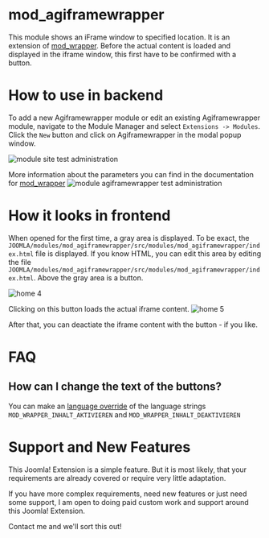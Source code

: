 # mod_agiframewrapper
This module shows an iFrame window to specified location. 
It is an extension of [mod_wrapper](https://docs.joomla.org/Help39:Extensions_Module_Manager_Wrapper).
Before the actual content is loaded and displayed in the iframe window, this first 
have to be confirmed with a button.

# How to use in backend
To add a new Agiframewrapper module or edit an existing Agiframewrapper module, 
navigate to the Module Manager and select `Extensions -> Modules`. 
Click the `New` button and click on Agiframewrapper in the modal popup window.

![module site test administration](https://user-images.githubusercontent.com/9974686/49697139-074d6d80-fbb4-11e8-924e-246f07778229.png)

More information about the parameters you can find in the documentation for
[mod_wrapper](https://docs.joomla.org/Help39:Extensions_Module_Manager_Wrapper)
![module agiframewrapper test administration](https://user-images.githubusercontent.com/9974686/49697138-06b4d700-fbb4-11e8-88a5-7598f61fcac6.png)

# How it looks in frontend

When opened for the first time, a gray area is displayed. 
To be exact, the `JOOMLA/modules/mod_agiframewrapper/src/modules/mod_agiframewrapper/index.html` file is displayed. 
If you know HTML, you can edit this area by editing 
the file `JOOMLA/modules/mod_agiframewrapper/src/modules/mod_agiframewrapper/index.html`. 
Above the gray area is a button.

![home 4](https://user-images.githubusercontent.com/9974686/49697297-b8a0d300-fbb5-11e8-9cab-a70d31ffc958.png)

Clicking on this button loads the actual iframe content. 
![home 5](https://user-images.githubusercontent.com/9974686/49697296-b8a0d300-fbb5-11e8-88c3-4a45feaae490.png)

After that, you can deactiate the iframe content with the button - if you like.

# FAQ
## How can I change the text of the buttons?
You can make an [language override](https://docs.joomla.org/J3.x:Language_Overrides_in_Joomla) of the language strings  
`MOD_WRAPPER_INHALT_AKTIVIEREN` and `MOD_WRAPPER_INHALT_DEAKTIVIEREN`

# Support and New Features

This Joomla! Extension is a simple feature. But it is most likely, that your requirements are 
already covered or require very little adaptation.

If you have more complex requirements, need new features or just need some support, 
I am open to doing paid custom work and support around this Joomla! Extension. 

Contact me and we'll sort this out!